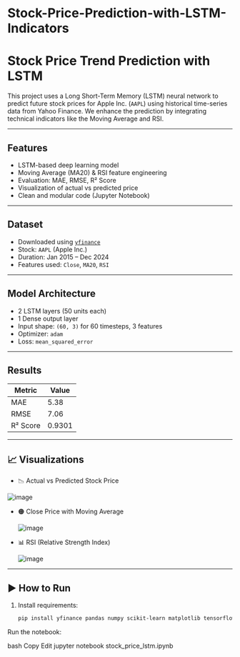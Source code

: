 # Stock-Price-Prediction-with-LSTM-Indicators

# Stock Price Trend Prediction with LSTM

This project uses a Long Short-Term Memory (LSTM) neural network to predict future stock prices for Apple Inc. (`AAPL`) using historical time-series data from Yahoo Finance. We enhance the prediction by integrating technical indicators like the Moving Average and RSI.

---

## Features

- LSTM-based deep learning model
- Moving Average (MA20) & RSI feature engineering
- Evaluation: MAE, RMSE, R² Score
- Visualization of actual vs predicted price
- Clean and modular code (Jupyter Notebook)

---

##  Dataset

- Downloaded using [`yfinance`](https://pypi.org/project/yfinance/)
- Stock: `AAPL` (Apple Inc.)
- Duration: Jan 2015 – Dec 2024
- Features used: `Close`, `MA20`, `RSI`

---

##  Model Architecture

- 2 LSTM layers (50 units each)
- 1 Dense output layer
- Input shape: `(60, 3)` for 60 timesteps, 3 features
- Optimizer: `adam`
- Loss: `mean_squared_error`

---

##  Results

| Metric     | Value   |
|------------|---------|
| MAE        | 5.38    |
| RMSE       | 7.06    |
| R² Score   | 0.9301  |

---

## 📈 Visualizations

- 📉 Actual vs Predicted Stock Price
  
 ![image](https://github.com/user-attachments/assets/ccd4c862-d67d-4b2a-8e89-add7bb6df8f4)
 
- 🟠 Close Price with Moving Average

  ![image](https://github.com/user-attachments/assets/50d07265-9d84-4a5b-aac0-8a30647d29d5)

- 📊 RSI (Relative Strength Index)

  ![image](https://github.com/user-attachments/assets/e69f045c-8f11-4688-8982-016bc3a9f97e)



---

## ▶️ How to Run

1. Install requirements:
   ```bash
   pip install yfinance pandas numpy scikit-learn matplotlib tensorflow
Run the notebook:

bash
Copy
Edit
jupyter notebook stock_price_lstm.ipynb
